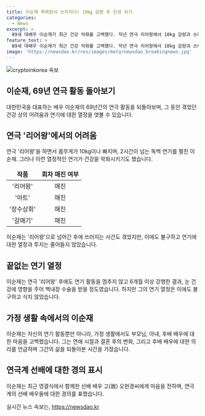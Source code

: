 ```yaml
---
title: 이순재 목욕탕서 쓰러지다! 10㎏ 감량 후 인생 위기
categories:
  - News
excerpt: >
  89세 대배우 이순재가 최근 건강 악화를 고백했다. 작년 연극 리어왕에서 10kg 감량과 쓰러질 뻔한 사건을 겪었으나 연기 열정은 여전하다고 전했다. 이순재는 60년간의 연기 경력과 결혼 생활에 대해 솔직한 고백을 털었으며, 선배 배우 신구에 대한 존경과 예우도 드러냈다. 영결식에서 고 오현경씨에게 작별 인사를 건네며 안타까운 마음을 전하기도 했다.
feature_text: >
  89세 대배우 이순재가 최근 건강 악화를 고백했다. 작년 연극 리어왕에서 10kg 감량과 쓰러질 뻔한 사건을 겪었으나 연기 열정은 여전하다고 전했다. 이순재는 60년간의 연기 경력과 결혼 생활에 대해 솔직한 고백을 털었으며, 선배 배우 신구에 대한 존경과 예우도 드러냈다. 영결식에서 고 오현경씨에게 작별 인사를 건네며 안타까운 마음을 전하기도 했다.
image: 'https://newsdao.kr/res/images/meta/newsdao_breakingnews.jpg'
---
```


<p><img src="https://newsdao.kr/res/images/meta/newsdao_breakingnews.jpg" alt="cryptoinkorea 속보" /></p>

<h2 data-ke-size="size26">이순재, 69년 연극 활동 돌아보기</h2>

<p data-ke-size="size16">대한민국을 대표하는 배우 이순재의 69년간의 연극 활동을 되돌아보며, 그 동안 겪었던 건강 상의 어려움과 연기에 대한 열정을 엿볼 수 있습니다.</p>

<h2 data-ke-size="size24">연극 '리어왕'에서의 어려움</h2>

<p data-ke-size="size16">연극 '리어왕'을 하면서 몸무게가 10kg이나 빠지며, 2시간이 넘는 독백 연기를 펼친 이순재. 그러나 이런 열정적인 연기가 건강을 악화시키기도 했습니다.</p>

<table>
<thead>
<tr>
<td style="text-align: center; height: 17px;"><b>작품</b></td>
<td style="text-align: center; height: 17px;"><b>회차 매진 여부</b></td>
</tr>
</thead>
<tbody>
<tr>
<td style="text-align: center; height: 17px;">'리어왕'</td>
<td style="text-align: center; height: 17px;">매진</td>
</tr>
<tr>
<td style="text-align: center; height: 17px;">'아트'</td>
<td style="text-align: center; height: 17px;">매진</td>
</tr>
<tr>
<td style="text-align: center; height: 17px;">'장수상회'</td>
<td style="text-align: center; height: 17px;">매진</td>
</tr>
<tr>
<td style="text-align: center; height: 17px;">'갈매기'</td>
<td style="text-align: center; height: 17px;">매진</td>
</tr>
</tbody>
</table>

<p data-ke-size="size16">이순재는 '리어왕'으로 넘어간 후에 쓰러지는 사건도 겪었지만, 이에도 불구하고 연기에 대한 열정과 투지는 줄어들지 않았습니다.</p>

<h2 data-ke-size="size24">끝없는 연기 열정</h2>

<p data-ke-size="size16">이순재는 연극 '리어왕' 후에도 연기 활동을 멈추지 않고 6개월 이상 강행한 결과, 눈 건강에 영향을 주어 백내장 수술을 받을 정도였습니다. 하지만 그의 연기 열정은 이에도 불구하고 식지 않았습니다.</p>

<h2 data-ke-size="size24">가정 생활 속에서의 이순재</h2>

<p data-ke-size="size16">이순재는 자신의 연기 활동뿐만 아니라, 가정 생활에서도 부모님, 아내, 후배 배우에 대한 마음을 고백했습니다. 그는 연애 시절과 결혼 후의 변화, 그리고 후배 배우에 대한 의리를 언급하며 그간의 삶을 되돌아본 시간을 가졌습니다.</p>

<h2 data-ke-size="size24">연극계 선배에 대한 경의 표시</h2>

<p data-ke-size="size16">이순재는 최근 영결식에서 함께한 선배 배우 고(故) 오현경씨에게 마음을 전하며, 연극 계의 선배 배우들에 대한 경의를 표했습니다.</p>
실시간 뉴스 속보는, <a href="https://newsdao.kr" rel="dofollow">https://newsdao.kr</a>


